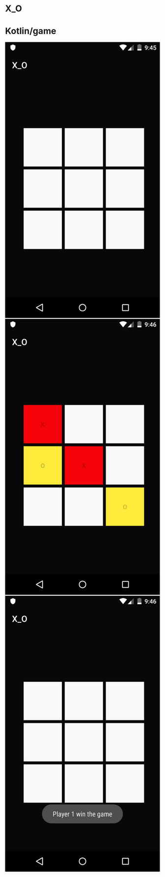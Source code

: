 # X_O
# Kotlin/game




<div align="center">
    <img src="screenshot-٢٠١٩-١٠-٢٤_٠٧.٥٣.٥٧.١٩٨.png"</img>  
</div>

<div align="center">
    <img src="screenshot-٢٠١٩-١٠-٢٤_٠٧.٥٤.٠٩.٥١٧.png"</img>  
</div>


<div align="center">
    <img src="screenshot-٢٠١٩-١٠-٢٤_٠٧.٥٤.١٧.٧٩٣.png"</img>  
</div>

